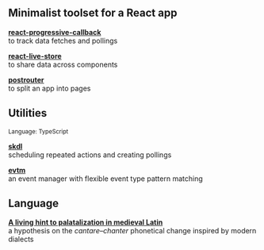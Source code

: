 ## Minimalist toolset for a React app

**[react-progressive-callback](https://www.npmjs.com/package/react-progressive-callback)**<br>
to track data fetches and pollings

**[react-live-store](https://www.npmjs.com/package/react-live-store)**<br>
to share data across components

**[postrouter](https://www.npmjs.com/package/postrouter)**<br>
to split an app into pages

## Utilities

<sup>Language: TypeScript</sup>

**[skdl](https://www.npmjs.com/package/skdl)**<br>
scheduling repeated actions and creating pollings

**[evtm](https://www.npmjs.com/package/evtm)**<br>
an event manager with flexible event type pattern matching

## Language

**[A living hint to palatalization in medieval Latin](https://github.com/axtk/w/wiki/A-living-hint-to-palatalization-in-medieval-Latin)**<br>
a hypothesis on the *cantare*&ndash;*chanter* phonetical change inspired by modern dialects
